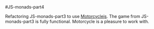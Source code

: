 #JS-monads-part4

Refactoring JS-monads-part3 to use [Motorcyclejs](href: 'https://github.com/motorcyclejs'). The game from JS-monads-part3 is fully functional. Motorcycle is a pleasure to work with.
